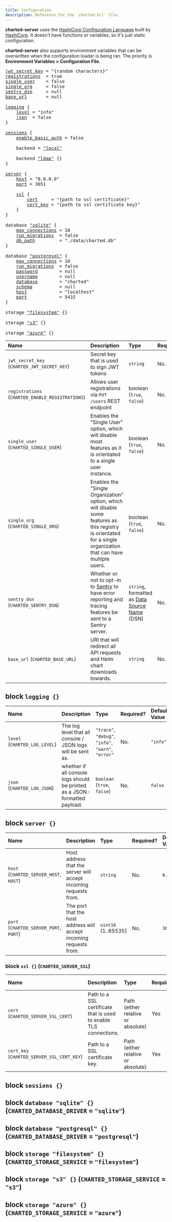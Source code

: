 ```yaml
---
title: Configuration
description: Reference for the `charted.hcl` file
---
```


**charted-server** uses the [HashiCorp Configuration Language](https://github.com/hashicorp/hcl) built by [HashiCorp](https://hashicorp.com). It doesn't have functions or variables, so it's just static configuration.

**charted-server** also supports environment variables that can be overwritten when the configuration loader is being ran. The priority is **Environment Variables > Configuration File**.

<pre>
<a href="#charted_jwt_secret_key">jwt_secret_key</a> = "{random characters}"
<a href="#charted_registrations">registrations</a>  = true
<a href="#charted_single_user">single_user</a>    = false
<a href="#charted_single_org">single_org</a>     = false
<a href="#charted_sentry_dsn">sentry_dsn</a>     = null
<a href="#charted_base_url">base_url</a>       = null

<a href="#charted_logging">logging</a> {
    <a href="#charted_logging_level">level</a> = "info"
    <a href="#charted_logging_json">json</a>  = false
}

<a href="#charted_sessions">sessions</a> {
    <a href="#charted_sessions_enable_basic_auth">enable_basic_auth</a> = false

    backend = <a href="#charted_sessions_backend_local">"local"</a>

    backend <a href="#charted_sessions_backend_ldap">"ldap"</a> {}
}

<a href="#charted_server">server</a> {
    <a href="#charted_server_host">host</a> = "0.0.0.0"
    <a href="#charted_server_port">port</a> = 3651

    <a href="#charted_server_ssl">ssl</a> {
        <a href="#charted_server_ssl_cert">cert</a>     = "{path to ssl certificate}"
        <a href="#charted_server_ssl_cert_key">cert_key</a> = "{path to ssl certificate key}"
    }
}

database <a href="#charted_database_sqlite">"sqlite"</a> {
    <a href="#charted_database_sqlite_max_connections">max_connections</a> = 10
    <a href="#charted_database_sqlite_run_migrations">run_migrations</a>  = false
    <a href="#charted_database_sqlite_db_path">db_path</a>         = "./data/charted.db"
}

database <a href="#charted_database_postgresql">"postgresql"</a> {
    <a href="#charted_database_postgresql_max_connections">max_connections</a> = 10
    <a href="#charted_database_postgresql_run_migrations">run_migrations</a>  = false
    <a href="#charted_database_postgresql_password">password</a>        = null
    <a href="#charted_database_postgresql_username">username</a>        = null
    <a href="#charted_database_postgresql_database">database</a>        = "charted"
    <a href="#charted_database_postgresql_schema">schema</a>          = null
    <a href="#charted_database_postgresql_host">host</a>            = "localhost"
    <a href="#charted_database_postgresql_port">port</a>            = 5432
}

storage <a href="#charted_storage_filesystem">"filesystem"</a> {}

storage <a href="#charted_storage_s3">"s3"</a> {}

storage <a href="#charted_storage_azure">"azure"</a> {}
</pre>

| Name                                                                                 | Description                                                                                                                                                       | Type                                                                                                                                 | Required? | Default Value                                                                                                         |
| :----------------------------------------------------------------------------------- | :---------------------------------------------------------------------------------------------------------------------------------------------------------------- | :----------------------------------------------------------------------------------------------------------------------------------- | :-------- | :-------------------------------------------------------------------------------------------------------------------- |
| <a id="#charted_jwt_secret_key"></a> `jwt_secret_key` (`CHARTED_JWT_SECRET_KEY`)     | Secret key that is used to sign JWT tokens                                                                                                                        | `string`                                                                                                                             | No.       | `{random characters}`                                                                                                 |
| <a id="#charted_registrations"></a> `registrations` (`CHARTED_ENABLE_REGISTRATIONS`) | Allows user registrations via `PUT /users` REST endpoint                                                                                                          | boolean (`true`, `false`)                                                                                                            | No.       | `false`                                                                                                               |
| <a id="#charted_single_user"></a> `single_user` (`CHARTED_SINGLE_USER`)              | Enables the "Single User" option, which will disable most features as it is orientated to a single user instance.                                                 | boolean (`true`, `false`)                                                                                                            | No.       | `false`                                                                                                               |
| <a id="#charted_single_org"></a> `single_org` (`CHARTED_SINGLE_ORG`)                 | Enables the "Single Organization" option, which will disable some features as this registry is orientated for a single organization that can have multiple users. | boolean (`true`, `false`)                                                                                                            | No.       | `false`                                                                                                               |
| <a id="#charted_sentry_dsn"></a> `sentry_dsn` (`CHARTED_SENTRY_DSN`)                 | Whether or not to opt-in to <a href="https://sentry.io" target="_blank">Sentry</a> to have error reporting and tracing features be sent to a Sentry server.       | `string`, formatted as <a href="https://docs.sentry.io/concepts/key-terms/dsn-explainer/" target="_blank">Data Source Name</a> (DSN) | No.       | `null`                                                                                                                |
| <a id="#charted_base_url"></a> `base_url` (`CHARTED_BASE_URL`)                       | URI that will redirect all API requests and Helm chart downloads towards.                                                                                         | `string`                                                                                                                             | No.       | <code>http://<a href="#charted_server_host">{server.host}</a>:<a href="#charted_server_port">{server.port}</a></code> |

<!-- prettier-ignore-start -->

<a id="#charted_logging"></a>
## block `logging {}`
| Name                                                              | Description                                                                | Type                                                | Required? | Default Value |
| :---------------------------------------------------------------- | :------------------------------------------------------------------------- | :-------------------------------------------------- | :-------- | :------------ |
| <a id="#charted_logging_level"></a> `level` (`CHARTED_LOG_LEVEL`) | The log level that all console / JSON logs will be sent as.                | `"trace"`, `"debug"`, `"info"`, `"warn"`, `"error"` | No.       | `"info"`      |
| <a id="#charted_logging_json"></a> `json` (`CHARTED_LOG_JSON`)    | whether if all console logs should be printed as a JSON-formatted payload. | `boolean` (`true`, `false`)                         | No.       | `false`       |

<a id="#charted_server"></a>
## block `server {}`
| Name                                                                     | Description                                                        | Type                | Required? | Default Value |
| :----------------------------------------------------------------------- | :----------------------------------------------------------------- | :------------------ | :-------- | :------------ |
| <a id="#charted_server_host"></a> `host` (`CHARTED_SERVER_HOST`, `HOST`) | Host address that the server will accept incoming requests from.   | `string`            | No.       | `0.0.0.0`     |
| <a id="#charted_server_port"></a> `port` (`CHARTED_SERVER_PORT`, `PORT`) | The port that the host address will accept incoming requests from. | `uint16` (1..65535] | No.       | `3651`        |

<a id="#charted_server_ssl"></a>
### block `ssl {}` (`CHARTED_SERVER_SSL`)
| Name                                                                                 | Description                                                       | Type                               | Required? | Default Value |
| :----------------------------------------------------------------------------------- | :---------------------------------------------------------------- | :--------------------------------- | :-------- | :------------ |
| <a id="#charted_server_ssl_cert"></a> `cert` (`CHARTED_SERVER_SSL_CERT`)             | Path to a SSL certificate that is used to enable TLS connections. | Path (either relative or absolute) | Yes       | `null`        |
| <a id="#charted_server_ssl_cert_key"></a> `cert_key` (`CHARTED_SERVER_SSL_CERT_KEY`) | Path to a SSL certificate key.                                    | Path (either relative or absolute) | Yes       | `null`        |

<a id="#charted_sessions"></a>
## block `sessions {}`

<a id="#charted_database_sqlite"></a>
## block `database "sqlite" {}` (`CHARTED_DATABASE_DRIVER` = `"sqlite"`)

<a id="#charted_database_postgresql"></a>
## block `database "postgresql" {}` (`CHARTED_DATABASE_DRIVER` = `"postgresql"`)

<a id="#charted_storage_filesystem"></a>
## block `storage "filesystem" {}` (`CHARTED_STORAGE_SERVICE` = `"filesystem"`)

<a id="#charted_storage_s3"></a>
## block `storage "s3" {}` (`CHARTED_STORAGE_SERVICE` = `"s3"`)

<a id="#charted_storage_azure"></a>
## block `storage "azure" {}` (`CHARTED_STORAGE_SERVICE` = `"azure"`)

<!-- prettier-ignore-end -->
